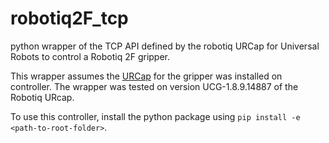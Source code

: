 # robotiq2F_tcp
python wrapper of the TCP API defined by the robotiq URCap for Universal Robots to control a Robotiq 2F gripper.

This wrapper assumes the [URCap](https://assets.robotiq.com/website-assets/support_documents/document/UCG-1.8.9_20220106.zip) for the gripper was installed on controller.  The wrapper was tested on version UCG-1.8.9.14887 of the Robotiq URcap.


To use this controller, install the python package using `pip install -e <path-to-root-folder>`.
